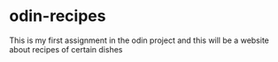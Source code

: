 # odin-recipes
This is my first assignment in the odin project and this will be a website 
about recipes of certain dishes
